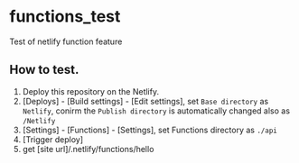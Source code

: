 # functions_test
Test of netlify function feature

## How to test.

1. Deploy this repository on the Netlify.
2. [Deploys] - [Build settings] - [Edit settings], set ``Base directory``  as ```Netlify```, conirm the ``Publish directory`` is automatically changed also as ```/Netlify```
2. [Settings] - [Functions] - [Settings], set Functions directory as ``` ./api ```
3. [Trigger deploy]
4. get [site url]/.netlify/functions/hello

